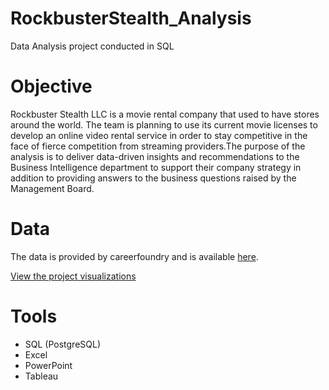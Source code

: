 # RockbusterStealth_Analysis
Data Analysis project conducted in SQL

# Objective
Rockbuster Stealth LLC is a movie rental company that used to have stores around the world. The team is planning to use its current movie licenses to develop an online video rental service in order to stay competitive in the face of fierce competition from streaming providers.The purpose of the  analysis is to deliver data-driven insights and recommendations to the Business Intelligence department to support their company strategy in addition to providing answers to the business questions raised by the Management Board.

# Data
The data is provided by careerfoundry and is available [here](http://www.postgresqltutorial.com/wp-content/uploads/2019/05/dvdrental.zip).

[View the project visualizations](https://public.tableau.com/app/profile/sruthy.sreekanth/viz/Rockbusterstealth-dataanalysis/TopcountriesbyRevenue)

# Tools
* SQL (PostgreSQL)
* Excel
* PowerPoint
* Tableau


